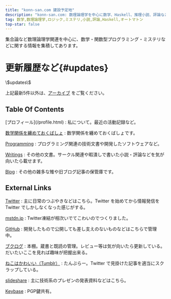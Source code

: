 ```yaml
---
title: "konn-san.com 建設予定地"
description: "konn-san.com: 数理論理学を中心に数学、Haskell、推理小説、評論など。"
tag: 数学,数理論理学,ロジック,ミステリ,小説,評論,Haskell,オートマトン
top-star: false
---
```


集合論など数理論理学関連を中心に、数学・関数型プログラミング・ミステリなどに関する情報を集積してあります。

更新履歴など{#updates}
==========

<dl id="children">\$updates\$</dl>

上記最新5件以外は、[アーカイブ](./archive.html) をご覧ください。

<div class="row">
<div class="col-sm-6">
<h2 id="toc">Table Of Contents</h2>
[プロフィール](/profile.html)
:    私について。最近の活動記録など。

[数学関係を纏めておくばしょ](/math)
:    数学関係を纏めておくばしょです。

[Programming](/prog)
:    プログラミング関連の技術文書や開発したソフトウェアなど。

[Writings](/writing)
:    その他の文書。サークル関連や暇潰しで書いた小説・評論などを気が向いたら載せます。

[Blog](/articles)
:    その他の雑多な雉や旧ブログ記事の保管庫です。
</div>

<div class="col-sm-6">

<h2 id="links">External Links</h2>


[Twitter](https://twitter.com/mr_konn)
:    主に日常のつぶやきなどはこちら。Twitter を始めてから情報発信を Twitter でしかしなくなった感じがする。

[mstdn.jp](https://mstdn.jp/@konn)
:    Twitter凍結が相次いでてこわいのでつくりました。

[GitHub](https://github.com/konn)
:    開発したもので公開しても差し支えのないものなどはこちらで管理中。

[ブクログ](http://booklog.jp/users/mr_konn)
:    本棚。蔵書と既読の管理。レビュー等は気が向いたら更新している。だいたいここを見れば趣味が把握出来る。

[ねこはかわいい（Tumblr）](http://tumblr.konn-san.com)
:    たんぶらー。Twitter で見掛けた記事を適当にスクラップしている。

[slideshare](http://www.slideshare.net/konn)
:    主に技術系のプレゼンの発表資料などはこちら。

[Keybase](https://keybase.io/konn)
:    PGP鍵共有。

</div>
</div>
